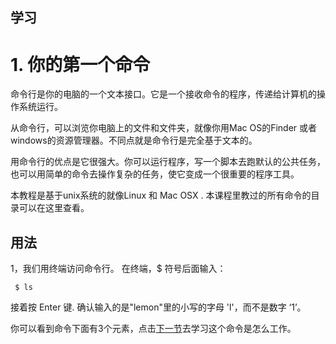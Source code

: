 学习
---

# 1. **你的第一个命令**

命令行是你的电脑的一个文本接口。它是一个接收命令的程序，传递给计算机的操作系统运行。

从命令行，可以浏览你电脑上的文件和文件夹，就像你用Mac OS的Finder 或者windows的资源管理器。不同点就是命令行是完全基于文本的。

用命令行的优点是它很强大。你可以运行程序，写一个脚本去跑默认的公共任务，也可以用简单的命令去操作复杂的任务，使它变成一个很重要的程序工具。

本教程是基于unix系统的就像Linux 和 Mac OSX . 本课程里教过的所有命令的目录可以在这里查看。

用法
---



1，我们用终端访问命令行。
    在终端，$ 符号后面输入：

```
 $ ls 
```

   接着按 Enter 键. 确认输入的是"lemon"里的小写的字母 'l'，而不是数字 ‘1’。
       
  你可以看到命令下面有3个元素，点击[下一节](ls.md '学习 ls 命令')去学习这个命令是怎么工作。


